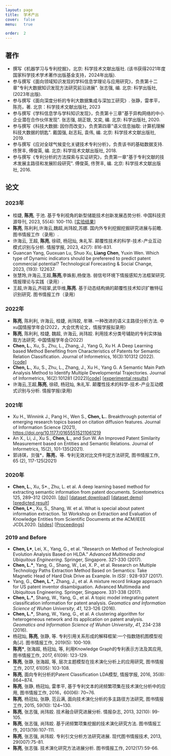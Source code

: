 ```yaml
---
layout: page
title:  学术产出
cover:  false
menu:   true

order:  2
---
```

## 著作
* 撰写《机器学习与专利挖掘》，北京: 科学技术文献出版社. (该书获得2021年度国家科学技术学术著作出版基金支持，2024年出版).
* 参与撰写《面向领域知识发现的学科信息学理论与应用研究》，负责第十二章"专利大数据知识发现方法研究前沿进展".  张志强, 编. 北京: 科学出版社, (2023年出版).
* 参与撰写《面向深度分析的专利大数据集成与深加工研究》. 张静，雷孝平，陈亮，著. 北京：科学技术文献出版社, 2023
* 参与撰写《学科信息学与学科知识发现》，负责第十三章"基于异构网络的中小企业潜在合作伙伴发现".  张志强, 胡正银, 文奕, 编. 北京: 科学出版社, 2020.
* 参与撰写《科技大数据: 因你而改变》，负责第四章"语义信息抽取: 计算机理解科技大数据的钥匙".  戴国强, 赵志耘, 袁伟, 编. 北京: 科学技术文献出版社, 2019.
* 参与撰写《应对全球气候变化关键技术专利分析》，负责该书的基础数据支持.  佟贺丰, 傅俊英, 编. 北京: 科学技术文献出版社, 2018.
* 参与撰写《专利分析的方法探索与实证研究》，负责第一章"基于专利文献的技术发展主路径和发展阶段研究". 傅俊英, 佟贺丰, 编. 北京: 科学技术文献出版社, 2016. 

## 论文
### **2023年**
* 桂婕, **陈亮**, 于池. 基于专利视角的新型储能技术创新发展态势分析. 中国科技资源导刊, 2023, 55(4): 100-110. [[实验结果](https://awesome-patent-mining.github.io/energyStorage-paper/)]
* **陈亮**, 陈利利,许海云,魏超,尚玮姣,苏娜. 国内外专利挖掘挖掘研究进展与前瞻. 图书情报工作（录用）.
* 许海云, 王超, **陈亮**, 徐硕, 杨冠灿, 朱礼军. 颠覆性技术的科学-技术-产业互动模式识别与分析. 情报学报, 2023, 42(7): 816-831. 
* Guancan Yang, Guoxuan Lu, Shuo Xu, **Liang Chen**, Yuxin Wen. Which type of Dynamic indicators should be preferered to predict patent commercial potential? Technological Forecasting & Social Change, 2023, (193): 122637. 
* 张慧玲,许海云,王超,**陈亮**,李姝影,杨俊浩. 弱信号环境下情报感知方法框架研究. 情报理论与实践（录用）.
* 王超,许海云,齐砚翠,武华维,**陈亮**. 基于动态结构熵的颠覆性技术知识扩散特征识别研究. 图书情报工作（录用） 
### **2022年**
* **陈亮**, 陈利利, 许海云, 桂婕, 尚玮姣, 牟琳. 一种改进的语义主路径分析方法. 中xu国情报学年会(2022，大会优秀论文，情报学报拟录用)
* **陈亮**, 陈利利, 桂婕, 魏超, 许海云, 尚玮姣. 利用技术分类号辅助的专利实体抽取方法研究. 中国情报学年会(2022)
* **Chen, L.**, Xu, S., Zhu, L., Zhang, J., Yang G, Xu H.  A Deep Learning based Method Benefiting from Characteristics of Patents for Semantic Relation Classification. Journal of Informetrics, 16(3):101312 (2022). [[code](https://github.com/awesome-patent-mining/BiGRU-HAN-GCN)]
* **Chen, L.**, Xu, S., Zhu, L., Zhang, J., Xu H., Yang G.  A Semantic Main Path Analysis Method to Identify Multiple Developmental Trajectories. Journal of Informetrics, 16(2):101281 (2022)[[code](https://github.com/awesome-patent-mining/sMPA-documentation)] [[experimental results](https://awesome-patent-mining.github.io/sMPA-paper/)]
* 许海云,王超,**陈亮**, 徐硕, 杨冠灿, 朱礼军. 颠覆性技术的科学-技术-产业互动模式识别与分析. 情报学报(录用)
### **2021年**
* Xu H., Winnink J., Pang H., Wen S., **Chen, L.**. Breakthrough potential of emerging research topics based on citation diffusion features. Journal of Information Science (2021), https://doi.org/10.1177/01655515211061219
* An X., Li, J., Xu S., **Chen, L.**, and Sun W. An Improved Patent Similarity Measurement based on Entities and Semantic Relations. Journal of Informetrics, 15(2), 101-135(2021).
* 郭诗琪，贠强\*，**陈亮**，等. 专利无效对比文件判定方法研究, 图书情报工作, 65 (2), 117-125(2021)  
### **2020年**
* **Chen, L.**, Xu, S*., Zhu, L. et al. A deep learning based method for  extracting semantic information from patent documents. Scientometrics  125, 289–312 (2020).  [[doi](https://doi.org/10.1007/s11192-020-03634-y)] [[dataset download](https://github.com/awesome-patent-mining/TFH_Annotated_Dataset)] [[dataset demo](http://121.36.92.58:8001)]  [[predicted result](http://121.36.92.58:8002)]
* **Chen, L\***., Xu, S., Shang, W. et al. What is special about patent information extraction. 1st Workshop on Extraction and Evaluation of Knowledge Entities from Scientific Documents at the ACM/IEEE JCDL2020. [[slides](https://eeke2020.github.io/slides/Patent%20information%20extraction.pdf)] [[Proceedings](http://ceur-ws.org/Vol-2658/)]

### **2019 and Before**
* **Chen, L\***, Lei, X., Yang, G., et al. "Research on Method of Technological Evolution Analysis Based on HLDA." *Advanced Multimedia and Ubiquitous Engineering*. Springer, Singapore. 321-330 (2017).
* **Chen, L.\***, Yang, G., Shang, W., Lei, X. P., et al. Research on Multiple Technology Paths Extraction Method Based on Semantics: Take Magnetic Head of Hard Disk Drive as Example. In *ISSI* : 928-937 (2017).
* Yang, G., **Chen, L.\***, Zhang, J., et al. A mixture record linkage approach for US patent inventor disambiguation. Advanced Multimedia and Ubiquitous Engineering. Springer, Singapore. 331-338 (2017).
* **Chen, L.\***, Shang, W., Yang, G., et al. A topic model integrating patent classification information for patent analysis. *Geomatics and Information Science of Wuhan University*, *41*, 123-126 (2016).
* **Chen, L.\***, Shang, W., Yang, G., et al. A clustering algorithm for heterogeneous network and its application on patent analysis. *Geomatics and Information Science of Wuhan University*, *41*, 234-238 (2016).
* 杨冠灿, **陈亮**, 张静, 等. 专利引用关系形成的解释框架:一个指数随机图模型视角[J]. 图书情报工作, 2019(5): 100-109.
* **陈亮\***, 张海超, 杨冠灿, 等, 利用Knowledge Graph的专利表示方法及其应用, 图书情报工作, 2017, 61(09): 123-129.
* **陈亮**, 张静, 张海超, 等, 层次主题模型在技术演化分析上的应用研究, 图书情报工作, 2017, 61(05): 103-108.
* **陈亮**, 面向专利分析的Patent Classification LDA模型, 情报学报, 2016, 35(8): 864~874.
* **陈亮**, 张静, 杨冠灿, 雷孝平, 基于专利文本的闭频繁项集在技术演化分析中的应用, 图书情报工作, 2016，60(06): 70~76.
* **陈亮**, 杨冠灿, 张静, 范云满, 面向技术演化分析的多主路径方法研究, 图书情报工作, 2015, 59(10): 124~130.
* **陈亮**, 张志强, 尚玮姣. 技术融合研究进展分析. 情报杂志, 2013, 32(10): 99-105.
* **陈亮**, 张志强, 尚玮姣. 基于闭频繁项集挖掘的技术演化研究方法. 图书情报工作, 2013(19):107-111.
* **陈亮**, 张志强, 尚玮姣. 专利引文分析方法研究进展. 现代图书情报技术, 2013, 29(007):75-81.
* **陈亮**, 张志强. 技术演化研究方法进展分析. 图书情报工作, 2012(17):59-66.




